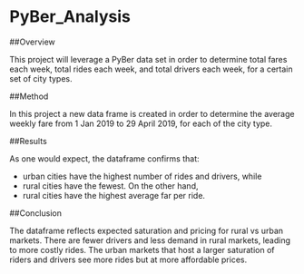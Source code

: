 # PyBer_Analysis

##Overview

This project will leverage a PyBer data set in order to determine total fares each week, total rides each week, and total drivers each week, for a certain set of city types. 

##Method

In this project a new data frame is created in order to determine the average weekly fare from 1 Jan 2019 to 29 April 2019, for each of the city type. 

##Results

As one would expect, the dataframe confirms that: 

  - urban cities have the highest number of rides and drivers, while 
  - rural cities have the fewest. On the other hand, 
  - rural cities have the highest average far per ride. 

##Conclusion

The dataframe reflects expected saturation and pricing for rural vs urban markets. There are fewer drivers and less demand in rural markets, leading to more costly rides. The urban markets that host a larger saturation of riders and drivers see more rides but at more affordable prices.
